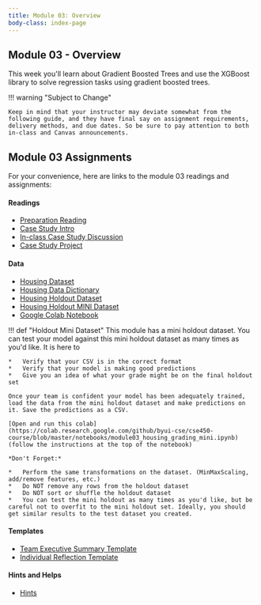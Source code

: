 ```yaml
---
title: Module 03: Overview
body-class: index-page
---
```


## Module 03 - Overview

This week you'll learn about Gradient Boosted Trees and use the XGBoost library to solve regression tasks using gradient boosted trees.

!!! warning "Subject to Change"
	
	Keep in mind that your instructor may deviate somewhat from the following guide, and they have final say on assignment requirements, delivery methods, and due dates. So be sure to pay attention to both in-class and Canvas announcements.

## Module 03 Assignments

For your convenience, here are links to the module 03 readings and assignments:

#### Readings

* [Preparation Reading](./reading.html)
* [Case Study Intro](./intro.html)
* [In-class Case Study Discussion](./discussion.html)
* [Case Study Project](./project.html)

#### Data

* [Housing Dataset](https://raw.githubusercontent.com/byui-cse/cse450-course/master/data/housing.csv)
* [Housing Data Dictionary](./housing-dictionary.txt)
* [Housing Holdout Dataset](https://raw.githubusercontent.com/byui-cse/cse450-course/master/data/housing_holdout_test.csv)
* [Housing Holdout MINI Dataset](https://raw.githubusercontent.com/byui-cse/cse450-course/master/data/housing_holdout_test_mini.csv)
* [Google Colab Notebook](https://colab.research.google.com/github/byui-cse/cse450-course/blob/master/notebooks/starter_housing.ipynb)

!!! def "Holdout Mini Dataset"
	This module has a mini holdout dataset. You can test your model against this mini holdout dataset as many times as you'd like. It is here to

	*	Verify that your CSV is in the correct format
	*	Verify that your model is making good predictions
	*	Give you an idea of what your grade might be on the final holdout set 

	Once your team is confident your model has been adequately trained, load the data from the mini holdout dataset and make predictions on it. Save the predictions as a CSV.

	[Open and run this colab](https://colab.research.google.com/github/byui-cse/cse450-course/blob/master/notebooks/module03_housing_grading_mini.ipynb) (follow the instructions at the top of the notebook)

	*Don't Forget:*
		
	*	Perform the same transformations on the dataset. (MinMaxScaling, add/remove features, etc.)
	*	Do NOT remove any rows from the holdout dataset
	*	Do NOT sort or shuffle the holdout dataset
	*	You can test the mini holdout as many times as you'd like, but be careful not to overfit to the mini holdout set. Ideally, you should get similar results to the test dataset you created.

#### Templates

* [Team Executive Summary Template]({{URLROOT}}/course/executive-summary.docx)
* [Individual Reflection Template]({{URLROOT}}/course/reflection.docx)

#### Hints and Helps

* [Hints](./hints.html)